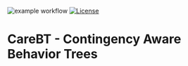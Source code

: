 ![example workflow](https://github.com/CareBT/carebt/actions/workflows/python-app.yml/badge.svg)
[![License](https://img.shields.io/badge/License-Apache%202.0-blue.svg)](https://opensource.org/licenses/Apache-2.0)

# CareBT - Contingency Aware Behavior Trees
